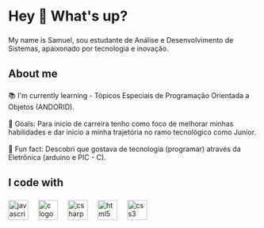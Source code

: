 <h1 align="left">Hey 👋 What's up?</h1>

###

<p align="left">My name is Samuel, sou estudante de Análise e Desenvolvimento de Sistemas, apaixonado por tecnologia  e inovação.</p>

###

<h2 align="left">About me</h2>

###

<p align="left">📚 I'm currently learning - Tópicos Especiais de Programação Orientada a Objetos (ANDORID).<br><br> 🎯 Goals: Para inicio de carreira tenho como foco de melhorar minhas habilidades e dar inicio a minha trajetória no ramo tecnológico como Junior.<br><br>🎲 Fun fact: Descobri que gostava de tecnologia (programar) através da Eletrônica (arduino e PIC - C).</p>

###

<h2 align="left">I code with</h2>

###

<div align="left">
  <img src="https://cdn.jsdelivr.net/gh/devicons/devicon/icons/javascript/javascript-original.svg" height="40" alt="javascript logo"  />
  <img width="12" />
  <img src="https://cdn.jsdelivr.net/gh/devicons/devicon/icons/c/c-original.svg" height="40" alt="c logo"  />
  <img width="12" />
  <img src="https://cdn.jsdelivr.net/gh/devicons/devicon/icons/csharp/csharp-original.svg" height="40" alt="csharp logo"  />
  <img width="12" />
  <img src="https://cdn.jsdelivr.net/gh/devicons/devicon/icons/html5/html5-original.svg" height="40" alt="html5 logo"  />
  <img width="12" />
  <img src="https://cdn.jsdelivr.net/gh/devicons/devicon/icons/css3/css3-original.svg" height="40" alt="css3 logo"  />
</div>

###
